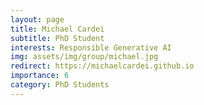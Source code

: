 ```yaml
---
layout: page
title: Michael Cardei
subtitle: PhD Student
interests: Responsible Generative AI
img: assets/img/group/michael.jpg
redirect: https://michaelcardei.github.io
importance: 6
category: PhD Students
---
```

 